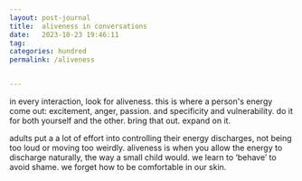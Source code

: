 ```yaml
---
layout: post-journal
title:  aliveness in conversations
date:   2023-10-23 19:46:11
tag: 
categories: hundred
permalink: /aliveness


---
```



in every interaction, look for aliveness. this is where a person's energy come out: excitement, anger, passion. and specificity and vulnerability. do it for both yourself and the other. bring that out. expand on it. 


adults put a a lot of effort into controlling their energy discharges, not being too loud or moving too weirdly. aliveness is when you allow the energy to discharge naturally, the way a small child would. we learn to ‘behave’ to avoid shame. we forget how to be comfortable in our skin. 





